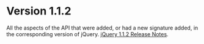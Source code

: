 # Version 1.1.2
All the aspects of the API that were added, or had a new signature added, in the corresponding version of jQuery.
				<a href="https://blog.jquery.com/2007/02/27/jquery-112/">jQuery 1.1.2 Release Notes</a>.
			